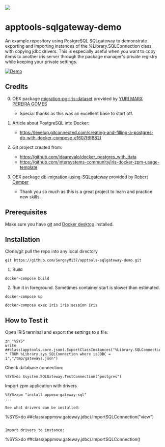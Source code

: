![](https://github.com/SergeyMi37/apptools-sqlgateway/blob/master/doc/jdbc.png)
# apptools-sqlgateway-demo
An example repository using PostgreSQL SQLgateway to demonstrate exporting and importing instances of the %Library.SQLConnection class with copying jdbc drivers.
This is especially useful when you want to copy items to another iris server through the package manager's private registry while keeping your private settings.

[![Demo](https://img.shields.io/badge/Demo%20on-Cloud%20Run%20Deploy-F4A460)](https://apptools-sqlgateway.demo.community.intersystems.com/csp/sys/mgr/UtilSqlGateways.csp)

## Credits ##
0. OEX package [migration-pg-iris-dataset](https://openexchange.intersystems.com/package/migration-pg-iris-dataset) 
provided by [YURI MARX PEREIRA GOMES](https://openexchange.intersystems.com/user/YURI%20MARX%20PEREIRA%20GOMES/QKGV1uPuZml09uNsC8bNKcRQj8)   
    - Special thanks as this was an excellent base to start off.  
    
1. Article about PostgreSQL into Docker: 
    - https://levelup.gitconnected.com/creating-and-filling-a-postgres-db-with-docker-compose-e1607f6f882f
2. Git project created from: 
    - https://github.com/jdaarevalo/docker_postgres_with_data
    - https://github.com/intersystems-community/iris-docker-zpm-usage-template

3. OEX package [db-migration-using-SQLgateway](https://openexchange.intersystems.com/package/db-migration-using-SQLgateway) 
provided by [Robert Cemper](https://openexchange.intersystems.com/user/Robert%20Cemper/v2WPTpUS8nGmGLNs612I7IeKRzc)   
    - Thank you so much as this is a great project to learn and practice new skills.  
    

## Prerequisites
Make sure you have [git](https://git-scm.com/book/en/v2/Getting-Started-Installing-Git) and [Docker desktop](https://www.docker.com/products/docker-desktop) installed.

## Installation 
Clone/git pull the repo into any local directory
```
git https://github.com/SergeyMi37/apptools-sqlgateway-demo.git
```
1. Build
```
docker-compose build
```
2. Run it in foreground. Sometimes container start is slower than estimated.  
```
docker-compose up

docker-compose exec iris iris session iris
```

## How to Test it
Open IRIS terminal and export the settings to a file:
```
zn "%SYS"
write ##class(apptools.core.json).ExportClassInstances("%Library.SQLConnection","select * FROM %Library.sys_SQLConnection where isJDBC = 1","/tmp/gateways.json")
```

Check database connection:
```
%SYS>do $system.SQLGateway.TestConnection("postgres")
```

Import zpm application with drivers
```
%SYS>zpm "install appmsw-gateway-sql"
...

See what drivers can be installed:
```
%SYS>do ##class(appmsw.gateway.jdbc).ImportSQLConnection("view")
```

Import drivers to instance:
```
%SYS>do ##class(appmsw.gateway.jdbc).ImportSQLConnection()
```
